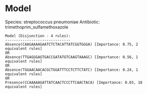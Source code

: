 
# Model

Species: streptococcus pneumoniae
Antibiotic: trimethoprim_sulfamethoxazole

```
Model (Disjunction - 4 rules):
------------------------------
Absence(CAAGAAAAGAATCTCTACATTATCGGTGGGA) [Importance: 0.75, 2 equivalent rules]
OR
Absence(TTGAGGGAGTGACCGATATGTCAAGTAAAGC) [Importance: 0.56, 1 equivalent rules]
OR
Absence(TGGAACAACACGCTGGATTTCCTCTTCTATC) [Importance: 0.24, 1 equivalent rules]
OR
Presence(CCAAAAAGATTATCAACTCCCTTCAACTACA) [Importance: 0.03, 18 equivalent rules]

```


